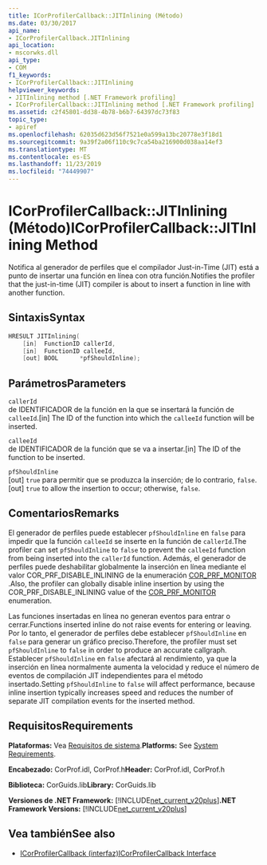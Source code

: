 ```yaml
---
title: ICorProfilerCallback::JITInlining (Método)
ms.date: 03/30/2017
api_name:
- ICorProfilerCallback.JITInlining
api_location:
- mscorwks.dll
api_type:
- COM
f1_keywords:
- ICorProfilerCallback::JITInlining
helpviewer_keywords:
- JITInlining method [.NET Framework profiling]
- ICorProfilerCallback::JITInlining method [.NET Framework profiling]
ms.assetid: c2f45801-dd38-4b78-b6b7-64397dc73f83
topic_type:
- apiref
ms.openlocfilehash: 62035d623d56f7521e0a599a13bc20778e3f18d1
ms.sourcegitcommit: 9a39f2a06f110c9c7ca54ba216900d038aa14ef3
ms.translationtype: MT
ms.contentlocale: es-ES
ms.lasthandoff: 11/23/2019
ms.locfileid: "74449907"
---
```

# <a name="icorprofilercallbackjitinlining-method"></a><span data-ttu-id="d7643-102">ICorProfilerCallback::JITInlining (Método)</span><span class="sxs-lookup"><span data-stu-id="d7643-102">ICorProfilerCallback::JITInlining Method</span></span>
<span data-ttu-id="d7643-103">Notifica al generador de perfiles que el compilador Just-in-Time (JIT) está a punto de insertar una función en línea con otra función.</span><span class="sxs-lookup"><span data-stu-id="d7643-103">Notifies the profiler that the just-in-time (JIT) compiler is about to insert a function in line with another function.</span></span>  
  
## <a name="syntax"></a><span data-ttu-id="d7643-104">Sintaxis</span><span class="sxs-lookup"><span data-stu-id="d7643-104">Syntax</span></span>  
  
```cpp  
HRESULT JITInlining(  
    [in]  FunctionID callerId,  
    [in]  FunctionID calleeId,  
    [out] BOOL      *pfShouldInline);  
```  
  
## <a name="parameters"></a><span data-ttu-id="d7643-105">Parámetros</span><span class="sxs-lookup"><span data-stu-id="d7643-105">Parameters</span></span>  
 `callerId`  
 <span data-ttu-id="d7643-106">de IDENTIFICADOR de la función en la que se insertará la función de `calleeId`.</span><span class="sxs-lookup"><span data-stu-id="d7643-106">[in] The ID of the function into which the `calleeId` function will be inserted.</span></span>  
  
 `calleeId`  
 <span data-ttu-id="d7643-107">de IDENTIFICADOR de la función que se va a insertar.</span><span class="sxs-lookup"><span data-stu-id="d7643-107">[in] The ID of the function to be inserted.</span></span>  
  
 `pfShouldInline`  
 <span data-ttu-id="d7643-108">[out] `true` para permitir que se produzca la inserción; de lo contrario, `false`.</span><span class="sxs-lookup"><span data-stu-id="d7643-108">[out] `true` to allow the insertion to occur; otherwise, `false`.</span></span>  
  
## <a name="remarks"></a><span data-ttu-id="d7643-109">Comentarios</span><span class="sxs-lookup"><span data-stu-id="d7643-109">Remarks</span></span>  
 <span data-ttu-id="d7643-110">El generador de perfiles puede establecer `pfShouldInline` en `false` para impedir que la función `calleeId` se inserte en la función de `callerId`.</span><span class="sxs-lookup"><span data-stu-id="d7643-110">The profiler can set `pfShouldInline` to `false` to prevent the `calleeId` function from being inserted into the `callerId` function.</span></span> <span data-ttu-id="d7643-111">Además, el generador de perfiles puede deshabilitar globalmente la inserción en línea mediante el valor COR_PRF_DISABLE_INLINING de la enumeración [COR_PRF_MONITOR](../../../../docs/framework/unmanaged-api/profiling/cor-prf-monitor-enumeration.md) .</span><span class="sxs-lookup"><span data-stu-id="d7643-111">Also, the profiler can globally disable inline insertion by using the COR_PRF_DISABLE_INLINING value of the [COR_PRF_MONITOR](../../../../docs/framework/unmanaged-api/profiling/cor-prf-monitor-enumeration.md) enumeration.</span></span>  
  
 <span data-ttu-id="d7643-112">Las funciones insertadas en línea no generan eventos para entrar o cerrar.</span><span class="sxs-lookup"><span data-stu-id="d7643-112">Functions inserted inline do not raise events for entering or leaving.</span></span> <span data-ttu-id="d7643-113">Por lo tanto, el generador de perfiles debe establecer `pfShouldInline` en `false` para generar un gráfico preciso.</span><span class="sxs-lookup"><span data-stu-id="d7643-113">Therefore, the profiler must set `pfShouldInline` to `false` in order to produce an accurate callgraph.</span></span> <span data-ttu-id="d7643-114">Establecer `pfShouldInline` en `false` afectará al rendimiento, ya que la inserción en línea normalmente aumenta la velocidad y reduce el número de eventos de compilación JIT independientes para el método insertado.</span><span class="sxs-lookup"><span data-stu-id="d7643-114">Setting `pfShouldInline` to `false` will affect performance, because inline insertion typically increases speed and reduces the number of separate JIT compilation events for the inserted method.</span></span>  
  
## <a name="requirements"></a><span data-ttu-id="d7643-115">Requisitos</span><span class="sxs-lookup"><span data-stu-id="d7643-115">Requirements</span></span>  
 <span data-ttu-id="d7643-116">**Plataformas:** Vea [Requisitos de sistema](../../../../docs/framework/get-started/system-requirements.md).</span><span class="sxs-lookup"><span data-stu-id="d7643-116">**Platforms:** See [System Requirements](../../../../docs/framework/get-started/system-requirements.md).</span></span>  
  
 <span data-ttu-id="d7643-117">**Encabezado:** CorProf.idl, CorProf.h</span><span class="sxs-lookup"><span data-stu-id="d7643-117">**Header:** CorProf.idl, CorProf.h</span></span>  
  
 <span data-ttu-id="d7643-118">**Biblioteca:** CorGuids.lib</span><span class="sxs-lookup"><span data-stu-id="d7643-118">**Library:** CorGuids.lib</span></span>  
  
 <span data-ttu-id="d7643-119">**Versiones de .NET Framework:** [!INCLUDE[net_current_v20plus](../../../../includes/net-current-v20plus-md.md)]</span><span class="sxs-lookup"><span data-stu-id="d7643-119">**.NET Framework Versions:** [!INCLUDE[net_current_v20plus](../../../../includes/net-current-v20plus-md.md)]</span></span>  
  
## <a name="see-also"></a><span data-ttu-id="d7643-120">Vea también</span><span class="sxs-lookup"><span data-stu-id="d7643-120">See also</span></span>

- [<span data-ttu-id="d7643-121">ICorProfilerCallback (interfaz)</span><span class="sxs-lookup"><span data-stu-id="d7643-121">ICorProfilerCallback Interface</span></span>](../../../../docs/framework/unmanaged-api/profiling/icorprofilercallback-interface.md)
